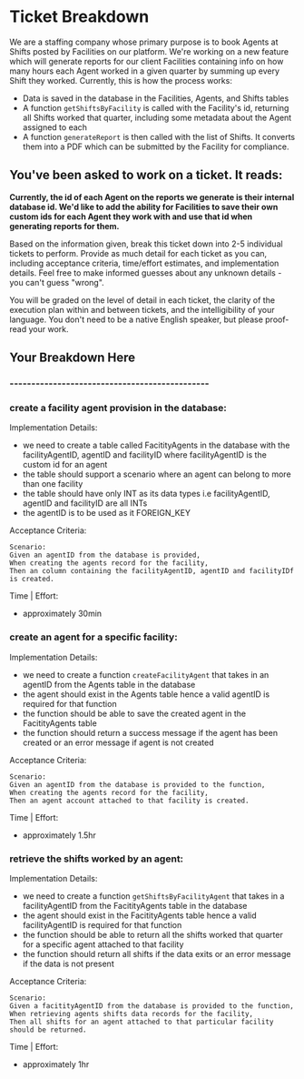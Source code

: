 # Ticket Breakdown
We are a staffing company whose primary purpose is to book Agents at Shifts posted by Facilities on our platform. We're working on a new feature which will generate reports for our client Facilities containing info on how many hours each Agent worked in a given quarter by summing up every Shift they worked. Currently, this is how the process works:

- Data is saved in the database in the Facilities, Agents, and Shifts tables
- A function `getShiftsByFacility` is called with the Facility's id, returning all Shifts worked that quarter, including some metadata about the Agent assigned to each
- A function `generateReport` is then called with the list of Shifts. It converts them into a PDF which can be submitted by the Facility for compliance.

## You've been asked to work on a ticket. It reads:

**Currently, the id of each Agent on the reports we generate is their internal database id. We'd like to add the ability for Facilities to save their own custom ids for each Agent they work with and use that id when generating reports for them.**


Based on the information given, break this ticket down into 2-5 individual tickets to perform. Provide as much detail for each ticket as you can, including acceptance criteria, time/effort estimates, and implementation details. Feel free to make informed guesses about any unknown details - you can't guess "wrong".


You will be graded on the level of detail in each ticket, the clarity of the execution plan within and between tickets, and the intelligibility of your language. You don't need to be a native English speaker, but please proof-read your work.

## Your Breakdown Here

### ----------------------------------------------

### create a facility agent provision in the database:

Implementation Details:
- we need to create a table called FacitityAgents in the database with the facilityAgentID, agentID and facilityID where facilityAgentID is the custom id for an agent
- the table should support a scenario where an agent can belong to more than one facility
- the table should have only INT as its data types i.e facilityAgentID, agentID and facilityID are all INTs
- the agentID is to be used as it FOREIGN_KEY

Acceptance Criteria:
```
Scenario: 
Given an agentID from the database is provided,
When creating the agents record for the facility,
Then an column containing the facilityAgentID, agentID and facilityIDf is created.
```

Time | Effort:
- approximately 30min

### create an agent for a specific facility:

Implementation Details:
- we need to create a function `createFacilityAgent` that takes in an agentID from the Agents table in the database
- the agent should exist in the Agents table hence a valid agentID is required for that function
- the function should be able to save the created agent in the FacitityAgents table
- the function should return a success message if the agent has been created or an error message if agent is not created

Acceptance Criteria:
```
Scenario: 
Given an agentID from the database is provided to the function,
When creating the agents record for the facility,
Then an agent account attached to that facility is created.
```

Time | Effort:
- approximately 1.5hr


### retrieve the shifts worked by an agent:

Implementation Details:
- we need to create a function `getShiftsByFacilityAgent` that takes in a facilityAgentID from the FacitityAgents table in the database
- the agent should exist in the FacitityAgents table hence a valid facilityAgentID is required for that function
- the function should be able to return all the shifts worked that quarter for a specific agent attached to that facility
- the function should return all shifts if the data exits or an error message if the data is not present

Acceptance Criteria:
```
Scenario: 
Given a facitityAgentID from the database is provided to the function,
When retrieving agents shifts data records for the facility,
Then all shifts for an agent attached to that particular facility should be returned.
```

Time | Effort:
- approximately 1hr
